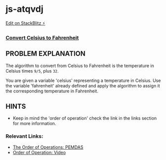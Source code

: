 # js-atqvdj

[Edit on StackBlitz ⚡️](https://stackblitz.com/edit/js-atqvdj)

### [Convert Celsius to Fahrenheit](https://www.freecodecamp.org/learn/javascript-algorithms-and-data-structures/basic-algorithm-scripting/convert-celsius-to-fahrenheit)

## PROBLEM EXPLANATION
The algorithm to convert from Celsius to Fahrenheit is the temperature in Celsius times `9/5`, plus `32`.

You are given a variable 'celsius' representing a temperature in Celsius.  Use the variable 'fahrenheit' already defined and apply the algorithm to assign it the corresponding temperature in Fahrenheit.

## HINTS
- Keep in mind the 'order of operation' check the link in the links section for more information.

### Relevant Links:
- [The Order of Operations: PEMDAS](http://www.purplemath.com/modules/orderops.htm)
- [Order of Operation: Video](https://www.khanacademy.org/math/pre-algebra/order-of-operations/order_of_operations/v/order-of-operations)
